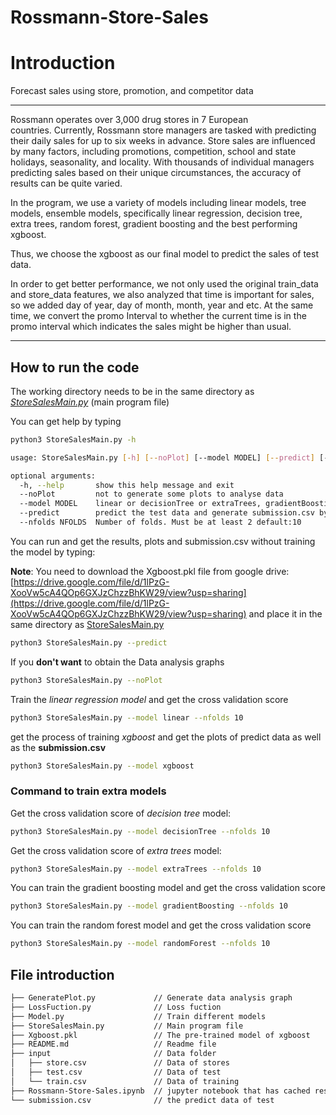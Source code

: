 # **Rossmann-Store-Sales**

# Introduction

Forecast sales using store, promotion, and competitor data

---

Rossmann operates over 3,000 drug stores in 7 European countries. Currently, Rossmann store managers are tasked with predicting their daily sales for up to six weeks in advance. Store sales are influenced by many factors, including promotions, competition, school and state holidays, seasonality, and locality. With thousands of individual managers predicting sales based on their unique circumstances, the accuracy of results can be quite varied.

In the program, we use a variety of models including linear models, tree models, ensemble models, specifically linear regression, decision tree, extra trees, random forest, gradient boosting and the best performing xgboost.

Thus, we choose the xgboost as our final model to predict the sales of test data.

In order to get better performance, we not only used the original train_data and store_data features, we also analyzed that time is important for sales, so we added day of year, day of month, month, year and etc. At the same time, we convert the promo Interval to whether the current time is in the promo interval which indicates the sales might be higher than usual.

---

## How to run the code

The working directory needs to be in the same directory as *[StoreSalesMain.py](storesalesmain.py)*  (main program file)

You can get help by typing 

```bash
python3 StoreSalesMain.py -h

usage: StoreSalesMain.py [-h] [--noPlot] [--model MODEL] [--predict] [--nfolds NFOLDS]

optional arguments:
  -h, --help       show this help message and exit
  --noPlot         not to generate some plots to analyse data
  --model MODEL    linear or decisionTree or extraTrees, gradientBoosting or randomForest or xgboost
  --predict        predict the test data and generate submission.csv by generated xgboost model directly
  --nfolds NFOLDS  Number of folds. Must be at least 2 default:10
```

You can run and get the results, plots and submission.csv without training the model by typing:

**Note**: You need to download the Xgboost.pkl file from google drive: [https://drive.google.com/file/d/1lPzG-XooVw5cA4QOp6GXJzChzzBhKW29/view?usp=sharing](https://drive.google.com/file/d/1lPzG-XooVw5cA4QOp6GXJzChzzBhKW29/view?usp=sharing) and place it in the same directory as [StoreSalesMain.py](storesalesmain.py/)

```bash
python3 StoreSalesMain.py --predict
```

If you **don't want** to obtain the Data analysis graphs

```bash
python3 StoreSalesMain.py --noPlot
```

Train the *linear regression model* and get the cross validation score

```bash
python3 StoreSalesMain.py --model linear --nfolds 10 
```

get the process of training *xgboost* and get the plots of predict data as well as the **submission.csv**

```bash
python3 StoreSalesMain.py --model xgboost
```

### Command to train extra models

Get the cross validation score of *decision tree* model:

```bash
python3 StoreSalesMain.py --model decisionTree --nfolds 10 
```

Get the cross validation score of *extra trees* model:

```bash
python3 StoreSalesMain.py --model extraTrees --nfolds 10 
```

You can train the gradient boosting model and get the cross validation score

```bash
python3 StoreSalesMain.py --model gradientBoosting --nfolds 10 
```

You can train the random forest model and get the cross validation score

```bash
python3 StoreSalesMain.py --model randomForest --nfolds 10 
```

## File introduction

```bash
├── GeneratePlot.py             // Generate data analysis graph
├── LossFuction.py              // Loss fuction 
├── Model.py                    // Train different models
├── StoreSalesMain.py           // Main program file
├── Xgboost.pkl                 // The pre-trained model of xgboost
├── README.md                   // Readme file
├── input                       // Data folder
│   ├── store.csv               // Data of stores
│   ├── test.csv                // Data of test
│   └── train.csv               // Data of training
├── Rossmann-Store-Sales.ipynb  // jupyter notebook that has cached results
└── submission.csv              // the predict data of test

```